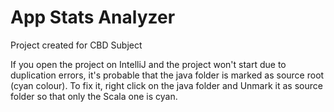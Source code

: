 # App Stats Analyzer
Project created for CBD Subject

If you open the project on IntelliJ and the project won't start due to duplication errors, it's probable that the java folder is marked as source root (cyan colour). To fix it, right click on the java folder and Unmark it as source folder so that only the Scala one is cyan.
